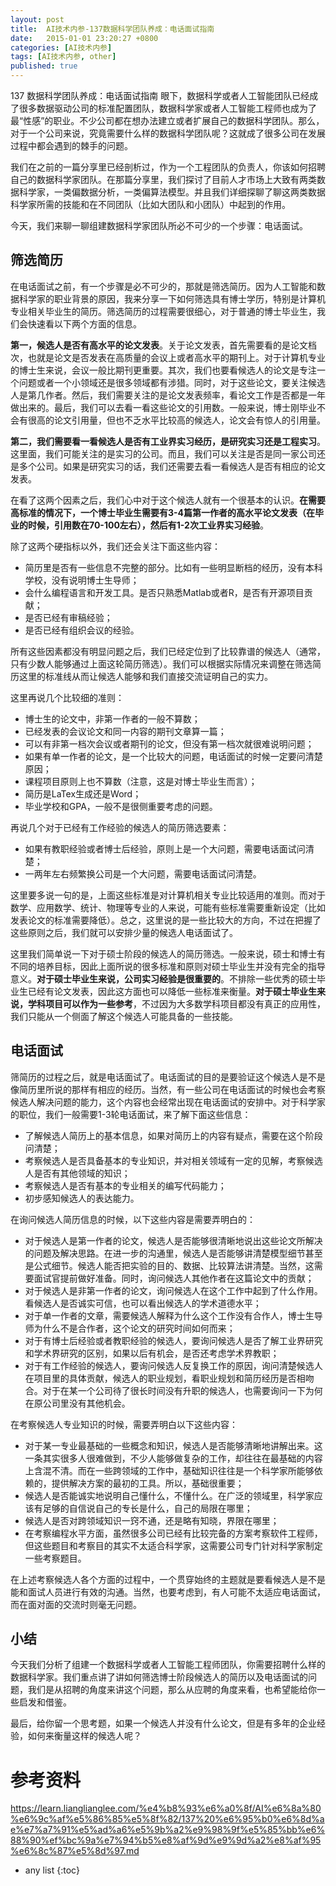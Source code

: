 ```yaml
---
layout: post
title:  AI技术内参-137数据科学团队养成：电话面试指南
date:   2015-01-01 23:20:27 +0800
categories: [AI技术内参]
tags: [AI技术内参, other]
published: true
---
```




137 数据科学团队养成：电话面试指南
眼下，数据科学或者人工智能团队已经成了很多数据驱动公司的标准配置团队，数据科学家或者人工智能工程师也成为了最“性感”的职业。不少公司都在想办法建立或者扩展自己的数据科学团队。那么，对于一个公司来说，究竟需要什么样的数据科学团队呢？这就成了很多公司在发展过程中都会遇到的棘手的问题。

我们在之前的一篇分享里已经剖析过，作为一个工程团队的负责人，你该如何招聘自己的数据科学家团队。在那篇分享里，我们探讨了目前人才市场上大致有两类数据科学家，一类偏数据分析，一类偏算法模型。并且我们详细探聊了聊这两类数据科学家所需的技能和在不同团队（比如大团队和小团队）中起到的作用。

今天，我们来聊一聊组建数据科学家团队所必不可少的一个步骤：电话面试。

## 筛选简历

在电话面试之前，有一个步骤是必不可少的，那就是筛选简历。因为人工智能和数据科学家的职业背景的原因，我来分享一下如何筛选具有博士学历，特别是计算机专业相关毕业生的简历。筛选简历的过程需要很细心，对于普通的博士毕业生，我们会快速看以下两个方面的信息。

**第一，候选人是否有高水平的论文发表**。关于论文发表，首先需要看的是论文档次，也就是论文是否发表在高质量的会议上或者高水平的期刊上。对于计算机专业的博士生来说，会议一般比期刊更重要。其次，我们也要看候选人的论文是专注一个问题或者一个小领域还是很多领域都有涉猎。同时，对于这些论文，要关注候选人是第几作者。然后，我们需要关注的是论文发表频率，看论文工作是否都是一年做出来的。最后，我们可以去看一看这些论文的引用数。一般来说，博士刚毕业不会有很高的论文引用量，但也不乏水平比较高的候选人，论文会有惊人的引用量。

**第二，我们需要看一看候选人是否有工业界实习经历，是研究实习还是工程实习**。这里面，我们可能关注的是实习的公司。而且，我们可以关注是否是同一家公司还是多个公司。如果是研究实习的话，我们还需要去看一看候选人是否有相应的论文发表。

在看了这两个因素之后，我们心中对于这个候选人就有一个很基本的认识。**在需要高标准的情况下，一个博士毕业生需要有3-4篇第一作者的高水平论文发表（在毕业的时候，引用数在70-100左右），然后有1-2次工业界实习经验**。

除了这两个硬指标以外，我们还会关注下面这些内容：

* 简历里是否有一些信息不完整的部分。比如有一些明显断档的经历，没有本科学校，没有说明博士生导师；
* 会什么编程语言和开发工具。是否只熟悉Matlab或者R，是否有开源项目贡献；
* 是否已经有审稿经验；
* 是否已经有组织会议的经验。

所有这些因素都没有明显问题之后，我们已经定位到了比较靠谱的候选人（通常，只有少数人能够通过上面这轮简历筛选）。我们可以根据实际情况来调整在筛选简历这里的标准线从而让候选人能够和我们直接交流证明自己的实力。

这里再说几个比较细的准则：

* 博士生的论文中，非第一作者的一般不算数；
* 已经发表的会议论文和同一内容的期刊文章算一篇；
* 可以有非第一档次会议或者期刊的论文，但没有第一档次就很难说明问题；
* 如果有单一作者的论文，是一个比较大的问题，电话面试的时候一定要问清楚原因；
* 课程项目原则上也不算数（注意，这是对博士毕业生而言）；
* 简历是LaTex生成还是Word；
* 毕业学校和GPA，一般不是很侧重要考虑的问题。

再说几个对于已经有工作经验的候选人的简历筛选要素：

* 如果有教职经验或者博士后经验，原则上是一个大问题，需要电话面试问清楚；
* 一两年左右频繁换公司是一个大问题，需要电话面试问清楚。

这里要多说一句的是，上面这些标准是对计算机相关专业比较适用的准则。而对于数学、应用数学、统计、物理等专业的人来说，可能有些标准需要重新设定（比如发表论文的标准需要降低）。总之，这里说的是一些比较大的方向，不过在把握了这些原则之后，我们就可以安排少量的候选人电话面试了。

这里我们简单说一下对于硕士阶段的候选人的简历筛选。一般来说，硕士和博士有不同的培养目标，因此上面所说的很多标准和原则对硕士毕业生并没有完全的指导意义。**对于硕士毕业生来说，公司实习经验是很重要的**。不排除一些优秀的硕士毕业生已经有论文发表，因此这方面也可以降低一些标准来衡量。**对于硕士毕业生来说，学科项目可以作为一些参考**，不过因为大多数学科项目都没有真正的应用性，我们只能从一个侧面了解这个候选人可能具备的一些技能。

## 电话面试

筛简历的过程之后，就是电话面试了。电话面试的目的是要验证这个候选人是不是像简历里所说的那样有相应的经历。当然，有一些公司在电话面试的时候也会考察候选人解决问题的能力，这个内容也会经常出现在电话面试的安排中。对于科学家的职位，我们一般需要1-3轮电话面试，来了解下面这些信息：

* 了解候选人简历上的基本信息，如果对简历上的内容有疑点，需要在这个阶段问清楚；
* 考察候选人是否具备基本的专业知识，并对相关领域有一定的见解，考察候选人是否有其他领域的知识；
* 考察候选人是否有基本的专业相关的编写代码能力；
* 初步感知候选人的表达能力。

在询问候选人简历信息的时候，以下这些内容是需要弄明白的：

* 对于候选人是第一作者的论文，候选人是否能够很清晰地说出这些论文所解决的问题及解决思路。在进一步的沟通里，候选人是否能够讲清楚模型细节甚至是公式细节。候选人能否把实验的目的、数据、比较算法讲清楚。当然，这需要面试官提前做好准备。同时，询问候选人其他作者在这篇论文中的贡献；
* 对于候选人是非第一作者的论文，询问候选人在这个工作中起到了什么作用。看候选人是否诚实可信，也可以看出候选人的学术道德水平；
* 对于单一作者的文章，需要候选人解释为什么这个工作没有合作人，博士生导师为什么不是合作者，这个论文的研究时间如何而来；
* 对于有博士后经验或者教职经验的候选人，要询问候选人是否了解工业界研究和学术界研究的区别，如果以后有机会，是否还考虑学术界教职；
* 对于有工作经验的候选人，要询问候选人反复换工作的原因，询问清楚候选人在项目里的具体贡献，候选人的职业规划，看职业规划和简历经历是否相吻合。对于在某一个公司待了很长时间没有升职的候选人，也需要询问一下为何在原公司里没有其他机会。

在考察候选人专业知识的时候，需要弄明白以下这些内容：

* 对于某一专业最基础的一些概念和知识，候选人是否能够清晰地讲解出来。这一条其实很多人很难做到，不少人能够做复杂的工作，却往往在最基础的内容上含混不清。而在一些跨领域的工作中，基础知识往往是一个科学家所能够依赖的，提供解决方案的最初的工具。所以，基础很重要；
* 候选人是否能诚实地说明自己懂什么，不懂什么。在广泛的领域里，科学家应该有足够的自信说自己的专长是什么，自己的局限在哪里；
* 候选人是否对跨领域知识一窍不通，还是略有知晓，界限在哪里；
* 在考察编程水平方面，虽然很多公司已经有比较完备的方案考察软件工程师，但这些题目和考察目的其实不太适合科学家，这需要公司专门针对科学家制定一些考察题目。

在上述考察候选人各个方面的过程中，一个贯穿始终的主题就是要看候选人是不是能和面试人员进行有效的沟通。当然，也要考虑到，有人可能不太适应电话面试，而在面对面的交流时则毫无问题。

## 小结

今天我们分析了组建一个数据科学或者人工智能工程师团队，你需要招聘什么样的数据科学家。我们重点讲了讲如何筛选博士阶段候选人的简历以及电话面试的问题，我们是从招聘的角度来讲这个问题，那么从应聘的角度来看，也希望能给你一些启发和借鉴。

最后，给你留一个思考题，如果一个候选人并没有什么论文，但是有多年的企业经验，如何来衡量这样的候选人呢？




# 参考资料

https://learn.lianglianglee.com/%e4%b8%93%e6%a0%8f/AI%e6%8a%80%e6%9c%af%e5%86%85%e5%8f%82/137%20%e6%95%b0%e6%8d%ae%e7%a7%91%e5%ad%a6%e5%9b%a2%e9%98%9f%e5%85%bb%e6%88%90%ef%bc%9a%e7%94%b5%e8%af%9d%e9%9d%a2%e8%af%95%e6%8c%87%e5%8d%97.md

* any list
{:toc}
